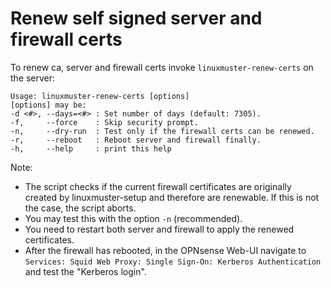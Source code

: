 # Renew self signed server and firewall certs

To renew ca, server and firewall certs invoke `linuxmuster-renew-certs` on the server:
  ```
  Usage: linuxmuster-renew-certs [options]
  [options] may be:
  -d <#>, --days=<#> : Set number of days (default: 7305).
  -f,     --force    : Skip security prompt.
  -n,     --dry-run  : Test only if the firewall certs can be renewed.
  -r,     --reboot   : Reboot server and firewall finally.
  -h,     --help     : print this help
  ```

Note:
- The script checks if the current firewall certificates are originally created by linuxmuster-setup and therefore are renewable. If this is not the case, the script aborts.
- You may test this with the option `-n` (recommended).
- You need to restart both server and firewall to apply the renewed certificates.
- After the firewall has rebooted, in the OPNsense Web-UI navigate to `Services: Squid Web Proxy: Single Sign-On: Kerberos Authentication` and test the "Kerberos login".
